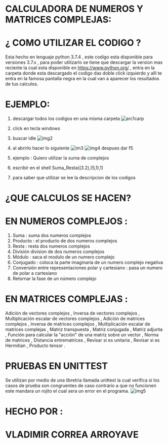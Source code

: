 # CALCULADORA DE NUMEROS Y MATRICES COMPLEJAS:

# ¿ COMO UTILIZAR EL CODIGO ?

Esta hecho en lenguaje python 3.7.4 , este codigo esta disponible para versiones 3.7.x , para poder utilizarlo se tiene que descargar
la version mas reciente la cual esta disponible en https://www.python.org/ , entra en la carpeta donde esta descargado el codigo 
das doble click izquierdo y alli te entra en la famosa pantalla negra en la cual van a aparecer los resultados de tus calculos.

# EJEMPLO:
1) descargar todos los codigos en una misma carpeta
![arc1carp](https://user-images.githubusercontent.com/54039061/64201722-f1c05800-ce54-11e9-8707-976f049aa357.png)
2) click en tecla windows
3) buscar idle
![img2](https://user-images.githubusercontent.com/54039061/64200892-0865af80-ce53-11e9-8b5c-fddea35ed343.png)
4) al abrirlo hacer lo siguiente
![im3](https://user-images.githubusercontent.com/54039061/64201017-44007980-ce53-11e9-93dc-c48f16380a80.png)
![img4](https://user-images.githubusercontent.com/54039061/64201219-c5f0a280-ce53-11e9-8aa4-0ba00ca7661b.png)
despues dar f5
5) ejemplo : Quiero utilizar la suma de complejos 

6) escribir en el shell Suma_Resta((3.2),(5,1),1)
7) para saber que utilizar se lee la descripcion de los codigos

#   ¿QUE CALCULOS SE HACEN?

# EN NUMEROS COMPLEJOS :

1) Suma : suma dos numeros complejos
2) Producto : el producto de dos numeros complejos
3) Resta : resta dos numeros complejos
4) División division de dos numeros complejos
5) Módulo : saca el modulo de un numero complejo
6) Conjugado : coloca la parte imaginaria de un numero complejo negativa
7) Conversión entre representaciones polar y cartesiano : pasa un numero de polar a cartesiano
8) Retornar la fase de un número complejo 

# EN MATRICES COMPLEJAS :

Adición de vectores complejos ,
Inversa de vectores complejos ,
Multiplicación escalar de vectores complejos ,
Adición de matrices complejos ,
Inversa de matrices complejos ,
Multiplicación escalar de matrices complejas ,
Matriz transpuesta ,
Matriz conjugada ,
Matriz adjunta ,
Función para calcular la "acción" de una matriz sobre un vector ,
Norma de matrices ,
Distancia entrematrices ,
Revisar si es unitaria ,
Revisar si es Hermitian ,
Producto tensor .

# PRUEBAS EN UNITTEST

Se utilizan por medio de una libretria llamada unittest la cual verifica si los casos de prueba son congruentes
de caso contrario a que no funcionen este mandara un rojito el cual sera un error en el programa.
![img5](https://user-images.githubusercontent.com/54039061/64201600-ae65e980-ce54-11e9-89b8-e86ffe8ee638.png)

# HECHO POR :
# VLADIMIR CORREA ARROYAVE
